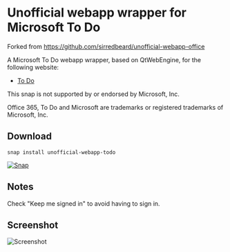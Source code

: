 # Unofficial webapp wrapper for Microsoft To Do

Forked from https://github.com/sirredbeard/unofficial-webapp-office

A Microsoft To Do webapp wrapper, based on QtWebEngine, for the following website:

- [To Do](https://to-do.live.com/tasks/")

This snap is not supported by or endorsed by Microsoft, Inc.

Office 365, To Do and Microsoft are trademarks or registered trademarks of Microsoft, Inc.

## Download

```
snap install unofficial-webapp-todo
```

[![Snap](https://snapcraft.io/static/images/badges/en/snap-store-black.svg)](https://snapcraft.io/unofficial-webapp-todo)

## Notes

Check "Keep me signed in" to avoid having to sign in.

## Screenshot

![Screenshot](https://user-images.githubusercontent.com/4296205/91124917-a272c900-e65d-11ea-817d-2314eee26df7.png)

